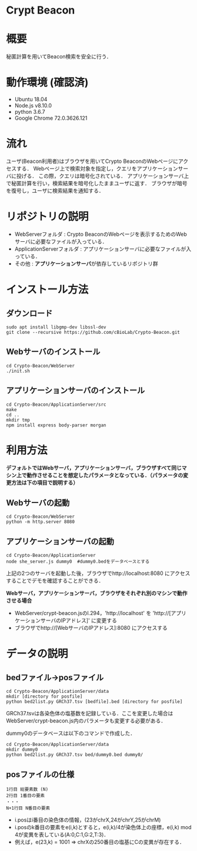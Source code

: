 # Crypt Beacon

# 概要
秘匿計算を用いてBeacon検索を安全に行う．

# 動作環境 (確認済)
* Ubuntu 18.04
* Node.js v8.10.0
* python 3.6.7
* Google Chrome 72.0.3626.121

# 流れ
ユーザ(Beacon利用者)はブラウザを用いてCrypto BeaconのWebページにアクセスする．
Webページ上で検索対象を指定し，クエリをアプリケーションサーバに投げる．
この際，クエリは暗号化されている．
アプリケーションサーバ上で秘匿計算を行い，検索結果を暗号化したままユーザに返す．
ブラウザが暗号を復号し，ユーザに検索結果を通知する．

# リポジトリの説明
* WebServerフォルダ : Crypto BeaconのWebページを表示するためのWebサーバに必要なファイルが入っている．
* ApplicationServerフォルダ : アプリケーションサーバに必要なファイルが入っている．
* その他 : **アプリケーションサーバ**が依存しているリポジトリ群

# インストール方法

## ダウンロード

    sudo apt install libgmp-dev libssl-dev
    git clone --recursive https://github.com/cBioLab/Crypto-Beacon.git

## Webサーバのインストール

    cd Crypto-Beacon/WebServer
    ./init.sh

## アプリケーションサーバのインストール

    cd Crypto-Beacon/ApplicationServer/src
    make
    cd ..
    mkdir tmp
    npm install express body-parser morgan

# 利用方法
**デフォルトではWebサーバ，アプリケーションサーバ，ブラウザすべて同じマシン上で動作させることを想定したパラメータとなっている．（パラメータの変更方法は下の項目で説明する）**
## Webサーバの起動

    cd Crypto-Beacon/WebServer
    python -m http.server 8080

## アプリケーションサーバの起動

    cd Crypto-Beacon/ApplicationServer
    node she_server.js dummy0  #dummy0.bedをデータベースとする

上記の2つのサーバを起動した後，ブラウザでhttp://localhost:8080 にアクセスすることでデモを確認することができる．

**Webサーバ，アプリケーションサーバ，ブラウザをそれぞれ別のマシンで動作させる場合**

+ WebServer/crypt-beacon.jsのl.294，'http://localhost' を 'http://[アプリケーションサーバのIPアドレス]' に変更する
+ ブラウザでhttp://[WebサーバのIPアドレス]:8080 にアクセスする

# データの説明

## bedファイル→posファイル

    cd Crypto-Beacon/ApplicationServer/data
    mkdir [directory for posfile]
    python bed2list.py GRCh37.tsv [bedfile].bed [directory for posfile]

GRCh37.tsvは各染色体の塩基数を記録している．ここを変更した場合はWebServer/crypt-beacon.js内のパラメータも変更する必要がある．

dummy0のデータベースは以下のコマンドで作成した．

    cd Crypto-Beacon/ApplicationServer/data
    mkdir dummy0
    python bed2list.py GRCh37.tsv bed/dummy0.bed dummy0/

## posファイルの仕様

    1行目 総要素数 (N)
    2行目 1番目の要素
    ・・・
    N+1行目 N番目の要素

* i.posはi番目の染色体の情報，(23がchrX,24がchrY,25がchrM)
* i.posのk番目の要素をe(i,k)とすると，e(i,k)/4が染色体上の座標，e(i,k) mod 4が変異を表している(A:0,C:1,G:2,T:3)．
* 例えば，e(23,k) = 1001 => chrXの250番目の塩基にCの変異が存在する．
